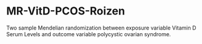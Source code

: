 # MR-VitD-PCOS-Roizen
Two sample Mendelian randomization between exposure variable Vitamin D Serum Levels and outcome variable polycystic ovarian syndrome.

